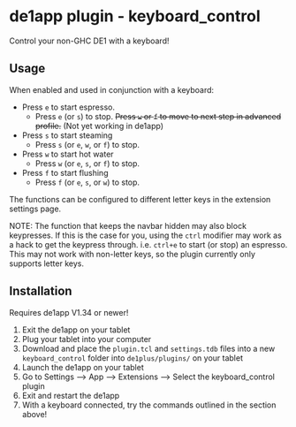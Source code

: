 # de1app plugin - keyboard_control
Control your non-GHC DE1 with a keyboard!

## Usage
When enabled and used in conjunction with a keyboard:  
- Press `e` to start espresso.
    - Press `e` (or `s`) to stop. ~~Press `w` or `f` to move to next step in advanced profile.~~ (Not yet working in de1app)
- Press `s` to start steaming
    - Press `s` (or `e`, `w`, or `f`) to stop.
- Press `w` to start hot water
    - Press `w` (or `e`, `s`, or `f`) to stop.
- Press `f` to start flushing
    - Press `f` (or `e`, `s`, or `w`) to stop.  
    
The functions can be configured to different letter keys in the extension settings page.

NOTE: The function that keeps the navbar hidden may also block keypresses. If this is the case for you, using the `ctrl` modifier may work as a hack to get the keypress through. i.e. `ctrl+e` to start (or stop) an espresso. This may not work with non-letter keys, so the plugin currently only supports letter keys.

## Installation
Requires de1app V1.34 or newer!  
1. Exit the de1app on your tablet
1. Plug your tablet into your computer
1. Download and place the `plugin.tcl` and `settings.tdb` files into a new `keyboard_control` folder into `de1plus/plugins/` on your tablet
1. Launch the de1app on your tablet
1. Go to Settings --> App --> Extensions --> Select the keyboard_control plugin
1. Exit and restart the de1app
1. With a keyboard connected, try the commands outlined in the section above!
